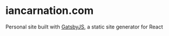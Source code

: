 # iancarnation.com
Personal site built with [GatsbyJS](https://www.gatsbyjs.org/), a static site generator for React
